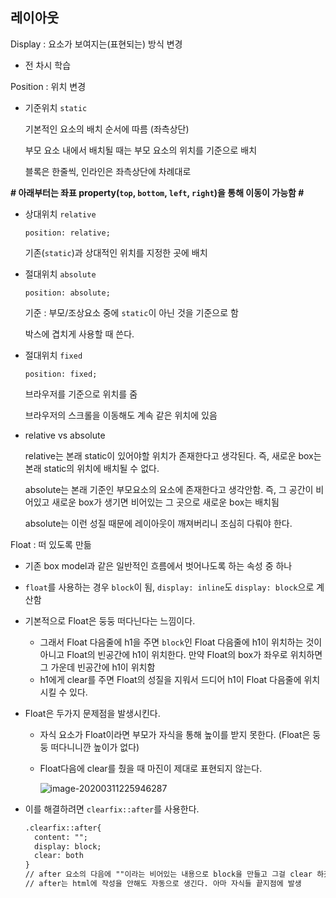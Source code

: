 ## 레이아웃

Display : 요소가 보여지는(표현되는) 방식 변경

- 전 차시 학습

Position : 위치 변경

- 기준위치 `static`

  기본적인 요소의 배치 순서에 따름 (좌측상단)

  부모 요소 내에서 배치될 때는 부모 요소의 위치를 기준으로 배치

  블록은 한줄씩, 인라인은 좌측상단에 차례대로

  

**# 아래부터는 좌표 property(`top`, `bottom`, `left`, `right`)을 통해 이동이 가능함 #**

- 상대위치 `relative`

  `position: relative;`

  기존(`static`)과 상대적인 위치를 지정한 곳에 배치

  

- 절대위치 `absolute`

  `position: absolute;`

  기준 : 부모/조상요소 중에 `static`이 아닌 것을 기준으로 함

  박스에 겹치게 사용할 때 쓴다. 

  

- 절대위치 `fixed`

  `position: fixed;`

  브라우저를 기준으로 위치를 줌
  
  브라우저의 스크롤을 이동해도 계속 같은 위치에 있음



- relative vs absolute

  relative는 본래 static이 있어야할 위치가 존재한다고 생각된다. 즉, 새로운 box는 본래 static의 위치에 배치될 수 없다.

  absolute는 본래 기준인 부모요소의 요소에 존재한다고 생각안함. 즉, 그 공간이 비어있고 새로운 box가 생기면 비어있는 그 곳으로 새로운 box는 배치됨

  absolute는 이런 성질 때문에 레이아웃이 깨져버리니 조심히 다뤄야 한다.
  
  



Float : 떠 있도록 만듦

- 기존 box model과 같은 일반적인 흐름에서 벗어나도록 하는 속성 중 하나

- `float`를 사용하는 경우 `block`이 됨, `display: inline`도 `display: block`으로 계산함

- 기본적으로 Float은 둥둥 떠다닌다는 느낌이다. 
  - 그래서 Float 다음줄에 h1을 주면 `block`인 Float 다음줄에 h1이 위치하는 것이 아니고 Float의 빈공간에 h1이 위치한다. 만약 Float의 box가 좌우로 위치하면 그 가운데 빈공간에 h1이 위치함
  - h1에게 clear를 주면 Float의 성질을 지워서 드디어 h1이 Float 다음줄에 위치시킬 수 있다.
  
- Float은 두가지 문제점을 발생시킨다.

  - 자식 요소가 Float이라면 부모가 자식을 통해 높이를 받지 못한다. (Float은 둥둥 떠다니니깐 높이가 없다)

  - Float다음에 clear를 줬을 때 마진이 제대로 표현되지 않는다.

    ![image-20200311225946287](C:\Users\Park\AppData\Roaming\Typora\typora-user-images\image-20200311225946287.png)

- 이를 해결하려면 `clearfix::after`를 사용한다.

  ```html
  .clearfix::after{
  	content: "";
  	display: block;
  	clear: both
  }
  // after 요소의 다음에 ""이라는 비어있는 내용으로 block을 만들고 그걸 clear 하겠다.
  // after는 html에 작성을 안해도 자동으로 생긴다. 아마 자식들 끝지점에 발생
  ```

  
